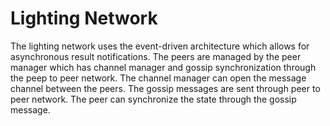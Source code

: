 # Lighting Network

The lighting network uses the event-driven architecture which allows for asynchronous result notifications. The peers are managed by the peer manager which has channel manager and gossip synchronization through the peep to peer network. The channel manager can open the message channel between the peers. The gossip messages are sent through peer to peer network. The peer can synchronize the state through the gossip message.


